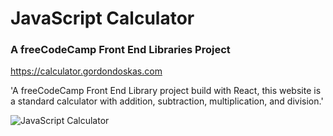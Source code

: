 # JavaScript Calculator

### A freeCodeCamp Front End Libraries Project

<https://calculator.gordondoskas.com>

'A freeCodeCamp Front End Library project build with React, this website is a standard calculator with addition, subtraction, multiplication, and division.'

![JavaScript Calculator](https://portfolio.gordondoskas.com/img/calculator.png 'JavaScript Calculator')
